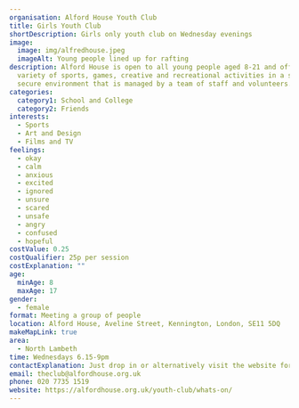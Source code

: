 ```yaml
---
organisation: Alford House Youth Club
title: Girls Youth Club
shortDescription: Girls only youth club on Wednesday evenings
image:
  image: img/alfredhouse.jpeg
  imageAlt: Young people lined up for rafting
description: Alford House is open to all young people aged 8-21 and offers a
  variety of sports, games, creative and recreational activities in a safe and
  secure environment that is managed by a team of staff and volunteers.
categories:
  category1: School and College
  category2: Friends
interests:
  - Sports
  - Art and Design
  - Films and TV
feelings:
  - okay
  - calm
  - anxious
  - excited
  - ignored
  - unsure
  - scared
  - unsafe
  - angry
  - confused
  - hopeful
costValue: 0.25
costQualifier: 25p per session
costExplanation: ""
age:
  minAge: 8
  maxAge: 17
gender:
  - female
format: Meeting a group of people
location: Alford House, Aveline Street, Kennington, London, SE11 5DQ
makeMapLink: true
area:
  - North Lambeth
time: Wednesdays 6.15-9pm
contactExplanation: Just drop in or alternatively visit the website for more info.
email: theclub@alfordhouse.org.uk
phone: 020 7735 1519
website: https://alfordhouse.org.uk/youth-club/whats-on/
---
```

